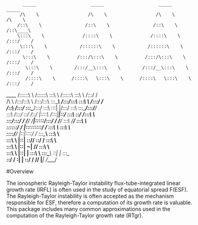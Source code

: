           _____                    _____                    _____                    _____  
         /\    \                  /\    \                  /\    \                  /\    \ 
        /::\    \                /::\    \                /::\    \                /::\____\
        \:::\    \              /::::\    \              /::::\    \              /:::/    /
         \:::\    \            /::::::\    \            /::::::\    \            /:::/    / 
          \:::\    \          /:::/\:::\    \          /:::/\:::\    \          /:::/    /  
           \:::\    \        /:::/__\:::\    \        /:::/__\:::\    \        /:::/    /   
           /::::\    \      /::::\   \:::\    \      /::::\   \:::\    \      /:::/    /    
  ____    /::::::\    \    /::::::\   \:::\    \    /::::::\   \:::\    \    /:::/    /     
 /\   \  /:::/\:::\    \  /:::/\:::\   \:::\____\  /:::/\:::\   \:::\    \  /:::/    /      
/::\   \/:::/  \:::\____\/:::/  \:::\   \:::|    |/:::/  \:::\   \:::\____\/:::/____/       
\:::\  /:::/    \::/    /\::/   |::::\  /:::|____|\::/    \:::\   \::/    /\:::\    \       
 \:::\/:::/    / \/____/  \/____|:::::\/:::/    /  \/____/ \:::\   \/____/  \:::\    \      
  \::::::/    /                 |:::::::::/    /            \:::\    \       \:::\    \     
   \::::/____/                  |::|\::::/    /              \:::\____\       \:::\    \    
    \:::\    \                  |::| \::/____/                \::/    /        \:::\    \   
     \:::\    \                 |::|  ~|                       \/____/          \:::\    \  
      \:::\    \                |::|   |                                         \:::\    \ 
       \:::\____\               \::|   |                                          \:::\____\
        \::/    /                \:|   |                                           \::/    /
         \/____/                  \|___|                                            \/____/ 
                                                                                            


#Overview

The ionospheric Rayleigh-Taylor instability flux-tube-integrated linear growth rate 
(IRFL) is often used in the study of equatorial spread F(ESF).
The Rayleigh-Taylor instability is often accepted as the mechanism responsible
for ESF, therefore a computation of its growth rate is valuable. This package
includes many common approximations used in the computation of the 
Rayleigh-Taylor growth rate (RTgr).
